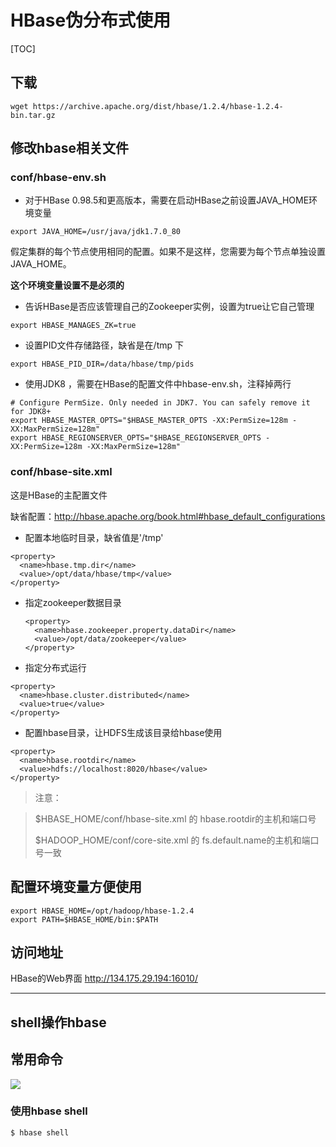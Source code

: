 # HBase伪分布式使用

[TOC]

## 下载

```
wget https://archive.apache.org/dist/hbase/1.2.4/hbase-1.2.4-bin.tar.gz
```



## 修改hbase相关文件

### conf/hbase-env.sh

 

- 对于HBase 0.98.5和更高版本，需要在启动HBase之前设置JAVA_HOME环境变量  

```
export JAVA_HOME=/usr/java/jdk1.7.0_80
```

假定集群的每个节点使用相同的配置。如果不是这样，您需要为每个节点单独设置JAVA_HOME。

**这个环境变量设置不是必须的**

 

- 告诉HBase是否应该管理自己的Zookeeper实例，设置为true让它自己管理

```
export HBASE_MANAGES_ZK=true
```

 

- 设置PID文件存储路径，缺省是在/tmp 下

```
export HBASE_PID_DIR=/data/hbase/tmp/pids
```

 

- 使用JDK8 ，需要在HBase的配置文件中hbase-env.sh，注释掉两行

```
# Configure PermSize. Only needed in JDK7. You can safely remove it for JDK8+
export HBASE_MASTER_OPTS="$HBASE_MASTER_OPTS -XX:PermSize=128m -XX:MaxPermSize=128m"
export HBASE_REGIONSERVER_OPTS="$HBASE_REGIONSERVER_OPTS -XX:PermSize=128m -XX:MaxPermSize=128m"
```

 

### conf/hbase-site.xml 

这是HBase的主配置文件

缺省配置：<http://hbase.apache.org/book.html#hbase_default_configurations>

 

- 配置本地临时目录，缺省值是'/tmp'

```
<property>
  <name>hbase.tmp.dir</name>
  <value>/opt/data/hbase/tmp</value>
</property>
```

- 指定zookeeper数据目录

  ```
  <property>
    <name>hbase.zookeeper.property.dataDir</name>
    <value>/opt/data/zookeeper</value>
  </property>
  ```

  

- 指定分布式运行

```
<property>
  <name>hbase.cluster.distributed</name>
  <value>true</value>
</property>
```

 

- 配置hbase目录，让HDFS生成该目录给hbase使用

```
<property>
  <name>hbase.rootdir</name>
  <value>hdfs://localhost:8020/hbase</value>
</property>
```

 

> 注意：

> $HBASE_HOME/conf/hbase-site.xml 的 hbase.rootdir的主机和端口号
>
> $HADOOP_HOME/conf/core-site.xml 的 fs.default.name的主机和端口号一致



## 配置环境变量方便使用

```
export HBASE_HOME=/opt/hadoop/hbase-1.2.4
export PATH=$HBASE_HOME/bin:$PATH
```



## 访问地址

HBase的Web界面 <http://134.175.29.194:16010/>





------

## shell操作hbase

## 常用命令

![](https://raw.githubusercontent.com/peter1040080742/picbed/master/20190418215047.png)

### 使用hbase shell

```
$ hbase shell
```


